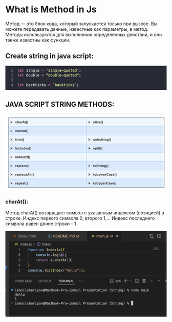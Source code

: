 # What is Method in Js

Метод — это блок кода, который запускается только при вызове. Вы можете передавать данные, известные как параметры, в метод. Методы используются для выполнения определенных действий, и они также известны как функции.

## Create string in java script:

![](./images/%D0%A1%D0%BD%D0%B8%D0%BC%D0%BE%D0%BA%20%D1%8D%D0%BA%D1%80%D0%B0%D0%BD%D0%B0%202023-04-18%20%D0%B2%2010.04.43.png)

## JAVA SCRIPT STRING METHODS:
![](./images/%D0%A1%D0%BD%D0%B8%D0%BC%D0%BE%D0%BA%20%D1%8D%D0%BA%D1%80%D0%B0%D0%BD%D0%B0%202023-04-18%20%D0%B2%2010.07.29.png)

### charAt():
Метод charAt() возвращает символ с указанным индексом (позицией) в строке. Индекс первого символа 0, второго 1,...
Индекс последнего символа равен длине строки - 1 .

![](./images/%D0%A1%D0%BD%D0%B8%D0%BC%D0%BE%D0%BA%20%D1%8D%D0%BA%D1%80%D0%B0%D0%BD%D0%B0%202023-04-18%20%D0%B2%2010.14.19.png)